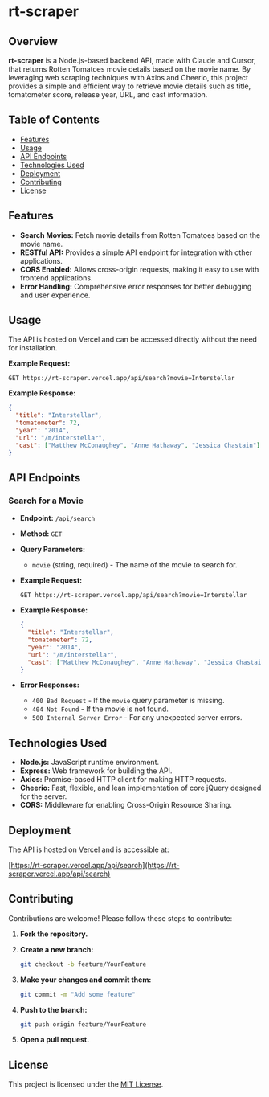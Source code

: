 # rt-scraper

## Overview

**rt-scraper** is a Node.js-based backend API, made with Claude and Cursor, that returns
Rotten Tomatoes movie details based on the movie name. By leveraging web scraping techniques
with Axios and Cheerio, this project provides a simple and efficient way to retrieve movie
details such as title, tomatometer score, release year, URL, and cast information.

## Table of Contents

- [Features](#features)
- [Usage](#usage)
- [API Endpoints](#api-endpoints)
- [Technologies Used](#technologies-used)
- [Deployment](#deployment)
- [Contributing](#contributing)
- [License](#license)

## Features

- **Search Movies:** Fetch movie details from Rotten Tomatoes based on the movie name.
- **RESTful API:** Provides a simple API endpoint for integration with other applications.
- **CORS Enabled:** Allows cross-origin requests, making it easy to use with frontend applications.
- **Error Handling:** Comprehensive error responses for better debugging and user experience.

## Usage

The API is hosted on Vercel and can be accessed directly without the need for installation.

**Example Request:**

```http
GET https://rt-scraper.vercel.app/api/search?movie=Interstellar
```

**Example Response:**

```json
{
  "title": "Interstellar",
  "tomatometer": 72,
  "year": "2014",
  "url": "/m/interstellar",
  "cast": ["Matthew McConaughey", "Anne Hathaway", "Jessica Chastain"]
}
```

## API Endpoints

### Search for a Movie

- **Endpoint:** `/api/search`
- **Method:** `GET`
- **Query Parameters:**

  - `movie` (string, required) - The name of the movie to search for.

- **Example Request:**

  ```http
  GET https://rt-scraper.vercel.app/api/search?movie=Interstellar
  ```

- **Example Response:**

  ```json
  {
    "title": "Interstellar",
    "tomatometer": 72,
    "year": "2014",
    "url": "/m/interstellar",
    "cast": ["Matthew McConaughey", "Anne Hathaway", "Jessica Chastain"]
  }
  ```

- **Error Responses:**
  - `400 Bad Request` - If the `movie` query parameter is missing.
  - `404 Not Found` - If the movie is not found.
  - `500 Internal Server Error` - For any unexpected server errors.

## Technologies Used

- **Node.js:** JavaScript runtime environment.
- **Express:** Web framework for building the API.
- **Axios:** Promise-based HTTP client for making HTTP requests.
- **Cheerio:** Fast, flexible, and lean implementation of core jQuery designed for the server.
- **CORS:** Middleware for enabling Cross-Origin Resource Sharing.

## Deployment

The API is hosted on [Vercel](https://vercel.com/) and is accessible at:

[https://rt-scraper.vercel.app/api/search](https://rt-scraper.vercel.app/api/search)

## Contributing

Contributions are welcome! Please follow these steps to contribute:

1. **Fork the repository.**
2. **Create a new branch:**

   ```bash
   git checkout -b feature/YourFeature
   ```

3. **Make your changes and commit them:**

   ```bash
   git commit -m "Add some feature"
   ```

4. **Push to the branch:**

   ```bash
   git push origin feature/YourFeature
   ```

5. **Open a pull request.**

## License

This project is licensed under the [MIT License](LICENSE).
